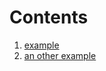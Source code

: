 Contents
================================================================================

1.  [example](01-example.html)
1.  [an other example](02-example.html)

